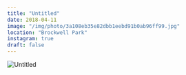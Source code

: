 ```yaml
---
title: "Untitled"
date: 2018-04-11
image: "/img/photo/3a108eb35e82dbb1eebd91b0ab96ff99.jpg"
location: "Brockwell Park"
instagram: true
draft: false
---
```


![Untitled](/img/photo/3a108eb35e82dbb1eebd91b0ab96ff99.jpg)
